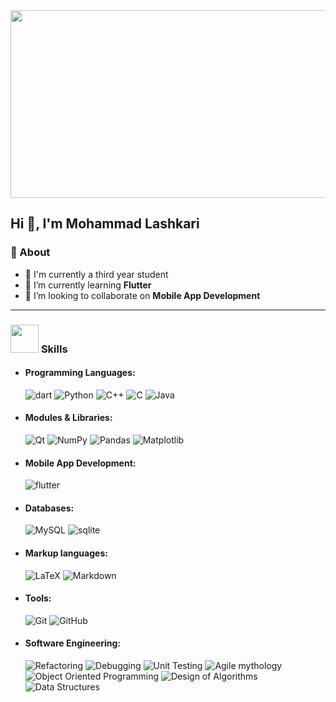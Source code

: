 <img src="https://i.pinimg.com/originals/ab/c4/5b/abc45b9c356fbb846632f010aa3a44ef.gif" height=300 width=1000>

## Hi 👋, I'm Mohammad Lashkari

### 📝 About

- 🔭 I'm currently a third year student
- 🌱 I’m currently learning **Flutter**
- 👯 I’m looking to collaborate on **Mobile App Development**


---



### <img src="https://media.giphy.com/media/WUlplcMpOCEmTGBtBW/giphy.gif" width="45"> **Skills**

- #### Programming Languages:
  <img alt="dart" src="https://img.shields.io/badge/Dart-0175C2?style=for-the-badge&logo=dart&logoColor=white"/>
  <img alt="Python" src="https://img.shields.io/badge/Python-FFD43B?style=for-the-badge&logo=python&logoColor=blue"/>
  <img alt="C++" src="https://img.shields.io/badge/c++-%2300599C.svg?style=for-the-badge&logo=c%2B%2B&logoColor=white"/> 
  <img alt="C" src="https://img.shields.io/badge/c-%2300599C.svg?style=for-the-badge&logo=c&logoColor=white"/> 
  <img alt="Java" src="https://img.shields.io/badge/java-%23ED8B00.svg?style=for-the-badge&logo=java&logoColor=white"/> 
  
- #### Modules & Libraries:
  <img alt="Qt" src="https://img.shields.io/badge/Qt-%23217346.svg?style=for-the-badge&logo=Qt&logoColor=white"/>  
  <img alt="NumPy" src="https://img.shields.io/badge/numpy-%23013243.svg?style=for-the-badge&logo=numpy&logoColor=white"/>
  <img alt="Pandas" src="https://img.shields.io/badge/pandas-%23150458.svg?style=for-the-badge&logo=pandas&logoColor=white"/>
  <img alt="Matplotlib" src="https://img.shields.io/badge/matplotlib-%23316192.svg?style=for-the-badge&logo=matplotlib&logoColor=white"/>
  
- #### Mobile App Development:
  <img alt="flutter" src="https://img.shields.io/badge/Flutter-02569B?style=for-the-badge&logo=flutter&logoColor=white"/>  

- #### Databases:
  <img alt="MySQL" src="https://img.shields.io/badge/MySQL-005C84?style=for-the-badge&logo=mysql&logoColor=white"/>
  <img alt="sqlite" src="https://img.shields.io/badge/SQLite-07405E?style=for-the-badge&logo=sqlite&logoColor=white"/>
  
- #### Markup languages:
  <img alt="LaTeX" src="https://img.shields.io/badge/latex-%23008080.svg?style=for-the-badge&logo=latex&logoColor=white"/>
  <img alt="Markdown" src="https://img.shields.io/badge/markdown-%23000000.svg?style=for-the-badge&logo=markdown&logoColor=white"/>
  
- #### Tools:
  <img alt="Git" src="https://img.shields.io/badge/git-%23F05033.svg?style=for-the-badge&logo=git&logoColor=white"/> 
  <img alt="GitHub" src="https://img.shields.io/badge/github-%23121011.svg?style=for-the-badge&logo=github&logoColor=white"/> 

- #### Software Engineering:
  <img alt="Refactoring" src="https://img.shields.io/badge/Refactoring-%23121011.svg?style=for-the-badge&logo=Refactoring&logoColor=white"/>
  <img alt="Debugging" src="https://img.shields.io/badge/Debugging-%23121011.svg?style=for-the-badge&logo=Debugging&logoColor=white"/>
  <img alt="Unit Testing" src="https://img.shields.io/badge/Unit Testing-%23121011.svg?style=for-the-badge&logo=UnitTesting&logoColor=white"/>
  <img alt="Agile mythology" src="https://img.shields.io/badge/Agile mythology-%23121011.svg?style=for-the-badge&logo=Agilemythology&logoColor=white"/>
  <img alt="Object Oriented Programming" src="https://img.shields.io/badge/Object Oriented Programming-%23121011.svg?style=for-the-badge&logo=OOP&logoColor=white"/>
  <img alt="Design of Algorithms" src="https://img.shields.io/badge/Design of Algorithms-%23121011.svg?style=for-the-badge&logo=DesignofAlgorithms&logoColor=white"/>
  <img alt="Data Structures" src="https://img.shields.io/badge/Data Structures-%23121011.svg?style=for-the-badge&logo=DataStructures&logoColor=white"/>
  
